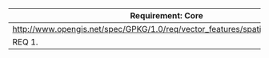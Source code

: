 |Requirement: Core|
|-----------------|
|http://www.opengis.net/spec/GPKG/1.0/req/vector_features/spatial_ref_sys_table|
|REQ 1. |A GeoPackage SHALL include a spatial_ref_sys table or updateable view with at a minimum the columns defined in Tables 3 and xx and clause 6.3.2.2 and containing data described in clause 2|